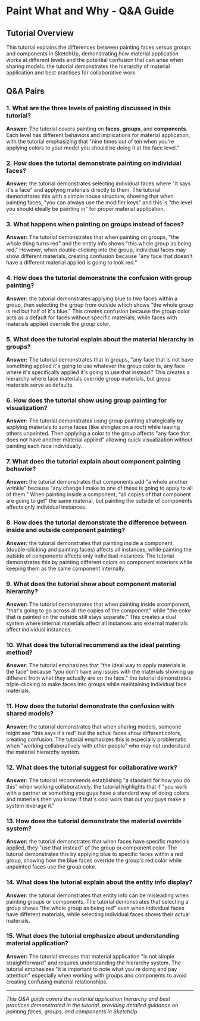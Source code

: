 # Paint What and Why - Q&A Guide

## Tutorial Overview
This tutorial explains the differences between painting faces versus groups and components in SketchUp, demonstrating how material application works at different levels and the potential confusion that can arise when sharing models. the tutorial demonstrates the hierarchy of material application and best practices for collaborative work.

## Q&A Pairs

### 1. What are the three levels of painting discussed in this tutorial?
**Answer:** The tutorial covers painting on **faces**, **groups**, and **components**. Each level has different behaviors and implications for material application, with the tutorial emphasizing that "nine times out of ten when you're applying colors to your model you should be doing it at the face level."

### 2. How does the tutorial demonstrate painting on individual faces?
**Answer:** the tutorial demonstrates selecting individual faces where "it says it's a face" and applying materials directly to them. The tutorial demonstrates this with a simple house structure, showing that when painting faces, "you can always use the modifier keys" and this is "the level you should ideally be painting in" for proper material application.

### 3. What happens when painting on groups instead of faces?
**Answer:** The tutorial demonstrates that when painting on groups, "the whole thing turns red" and the entity info shows "this whole group as being red." However, when double-clicking into the group, individual faces may show different materials, creating confusion because "any face that doesn't have a different material applied is going to look red."

### 4. How does the tutorial demonstrate the confusion with group painting?
**Answer:** the tutorial demonstrates applying blue to two faces within a group, then selecting the group from outside which shows "the whole group is red but half of it's blue." This creates confusion because the group color acts as a default for faces without specific materials, while faces with materials applied override the group color.

### 5. What does the tutorial explain about the material hierarchy in groups?
**Answer:** The tutorial demonstrates that in groups, "any face that is not have something applied it's going to use whatever the group color is, any face where it's specifically applied it's going to use that instead." This creates a hierarchy where face materials override group materials, but group materials serve as defaults.

### 6. How does the tutorial show using group painting for visualization?
**Answer:** The tutorial demonstrates using group painting strategically by applying materials to some faces (like shingles on a roof) while leaving others unpainted. Then applying a color to the group affects "any face that does not have another material applied" allowing quick visualization without painting each face individually.

### 7. What does the tutorial explain about component painting behavior?
**Answer:** the tutorial demonstrates that components add "a whole another wrinkle" because "any change I make to one of these is going to apply to all of them." When painting inside a component, "all copies of that component are going to get" the same material, but painting the outside of components affects only individual instances.

### 8. How does the tutorial demonstrate the difference between inside and outside component painting?
**Answer:** the tutorial demonstrates that painting inside a component (double-clicking and painting faces) affects all instances, while painting the outside of components affects only individual instances. The tutorial demonstrates this by painting different colors on component exteriors while keeping them as the same component internally.

### 9. What does the tutorial show about component material hierarchy?
**Answer:** The tutorial demonstrates that when painting inside a component, "that's going to go across all the copies of the component" while "the color that is painted on the outside still stays separate." This creates a dual system where internal materials affect all instances and external materials affect individual instances.

### 10. What does the tutorial recommend as the ideal painting method?
**Answer:** The tutorial emphasizes that "the ideal way to apply materials is the face" because "you don't have any issues with the materials showing up different from what they actually are on the face." the tutorial demonstrates triple-clicking to make faces into groups while maintaining individual face materials.

### 11. How does the tutorial demonstrate the confusion with shared models?
**Answer:** the tutorial demonstrates that when sharing models, someone might see "this says it's red" but the actual faces show different colors, creating confusion. The tutorial emphasizes this is especially problematic when "working collaboratively with other people" who may not understand the material hierarchy system.

### 12. What does the tutorial suggest for collaborative work?
**Answer:** The tutorial recommends establishing "a standard for how you do this" when working collaboratively. the tutorial highlights that if "you work with a partner or something you guys have a standard way of doing colors and materials then you know if that's cool work that out you guys make a system leverage it."

### 13. How does the tutorial demonstrate the material override system?
**Answer:** the tutorial demonstrates that when faces have specific materials applied, they "use that instead" of the group or component color. The tutorial demonstrates this by applying blue to specific faces within a red group, showing how the blue faces override the group's red color while unpainted faces use the group color.

### 14. What does the tutorial explain about the entity info display?
**Answer:** the tutorial demonstrates that entity info can be misleading when painting groups or components. The tutorial demonstrates that selecting a group shows "the whole group as being red" even when individual faces have different materials, while selecting individual faces shows their actual materials.

### 15. What does the tutorial emphasize about understanding material application?
**Answer:** The tutorial stresses that material application "is not simple straightforward" and requires understanding the hierarchy system. The tutorial emphasizes "it is important to note what you're doing and pay attention" especially when working with groups and components to avoid creating confusing material relationships.

---

*This Q&A guide covers the material application hierarchy and best practices demonstrated in the tutorial, providing detailed guidance on painting faces, groups, and components in SketchUp.* 